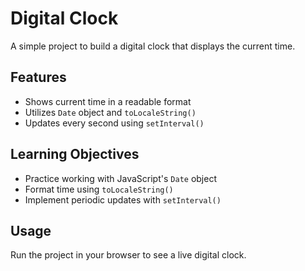 # Digital Clock

A simple project to build a digital clock that displays the current time.

## Features

- Shows current time in a readable format
- Utilizes `Date` object and `toLocaleString()`
- Updates every second using `setInterval()`

## Learning Objectives

- Practice working with JavaScript's `Date` object
- Format time using `toLocaleString()`
- Implement periodic updates with `setInterval()`

## Usage

Run the project in your browser to see a live digital clock.

